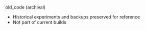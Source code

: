 old_code (archival)
- Historical experiments and backups preserved for reference
- Not part of current builds

